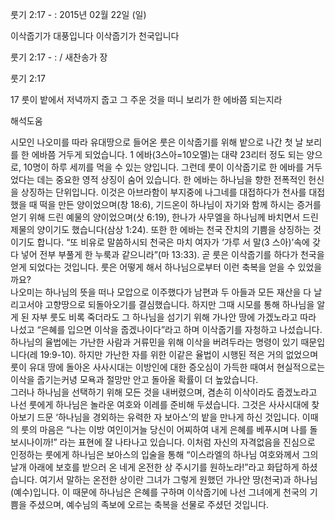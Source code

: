 룻기 2:17 - : 
2015년 02월 22일 (일)

이삭줍기가 대풍입니다 이삭줍기가 천국입니다



룻기 2:17 - : / 새찬송가  장


룻기 2:17 

17 룻이 밭에서 저녁까지 줍고 그 주운 것을 떠니 보리가 한 에바쯤 되는지라

해석도움





시모인 나오미를 따라 유대땅으로 들어온 룻은 이삭줍기를 위해 밭으로 나간 첫 날 보리를 한 에바쯤 거두게 되었습니다. 1 에바(3스아=10오멜)는 대략 23리터 정도 되는 양으로, 10명이 하루 세끼를 먹을 수 있는 양입니다. 그런데 룻이 이삭줍기로 한 에바를 거두었다는 데는 중요한 영적 상징이 숨어 있습니다. 
한 에바는 하나님을 향한 전폭적인 헌신을 상징하는 단위입니다. 이것은 아브라함이 부지중에 나그네를 대접하다가 천사를 대접했을 때 떡을 만든 양이었으며(창 18:6), 기드온이 하나님이 자기와 함께 하시는 증거를 얻기 위해 드린 예물의 양이었으며(삿 6:19), 한나가 사무엘을 하나님께 바치면서 드린 제물의 양이기도 했습니다(삼상 1:24). 또한 한 에바는 천국 잔치의 기쁨을 상징하는 것이기도 합니다. 
“또 비유로 말씀하시되 천국은 마치 여자가 ‘가루 서 말(3 스아)’속에 갖다 넣어 전부 부풀게 한 누룩과 같으니라”(마 13:33). 
곧 룻은 이삭줍기를 하다가 천국을 얻게 되었다는 것입니다. 룻은 어떻게 해서 하나님으로부터 이런 축복을 얻을 수 있었을까요?  
나오미는 하나님의 뜻을 떠나 모압으로 이주했다가 남편과 두 아들과 모든 재산을 다 날리고서야 고향땅으로 되돌아오기를 결심했습니다. 하지만 그때 시모를 통해 하나님을 알게 된 자부 룻도 비록 죽더라도 그 하나님을 섬기기 위해 가나안 땅에 가겠노라고 따라 나섰고 “은혜를 입으면 이삭을 줍겠나이다”라고 하며 이삭줍기를 자청하고 나섰습니다. 하나님의 율법에는 가난한 사람과 거류민을 위해 이삭을 버려두라는 명령이 있기 때문입니다(레 19:9-10). 하지만 가난한 자를 위한 이같은 율법이 시행된 적은 거의 없었으며 룻이 유대 땅에 돌아온 사사시대는 이방인에 대한 증오심이 가득한 때여서 현실적으로는 이삭을 줍기는커녕 모욕과 절망만 안고 돌아올 확률이 더 높았습니다.  
그러나 하나님을 선택하기 위해 모든 것을 내버렸으며, 겸손히 이삭이라도 줍겠노라고 나선 룻에게 하나님은 놀라운 여호와 이레를 준비해 두셨습니다. 그것은 사사시대에 찾아보기 드문 ‘하나님을 경외하는 유력한 자 보아스’의 밭을 만나게 하신 것입니다. 
이때의 룻의 마음은 “나는 이방 여인이거늘 당신이 어찌하여 내게 은혜를 베푸시며 나를 돌보시나이까!” 라는 표현에 잘 나타나고 있습니다. 이처럼 자신의 자격없음을 진심으로 인정하는 룻에게 하나님은 보아스의 입술을 통해 “이스라엘의 하나님 여호와께서 그의 날개 아래에 보호를 받으러 온 네게 온전한 상 주시기를 원하노라!”라고 화답하게 하셨습니다. 여기서 말하는 온전한 상이란 그녀가 그렇게 원했던 가나안 땅(천국)과 하나님(예수)입니다. 이 때문에 하나님은 은혜를 구하며 이삭줍기에 나선 그녀에게 천국의 기쁨을 주셨으며, 예수님의 족보에 오르는 축복을 선물로 주셨던 것입니다.